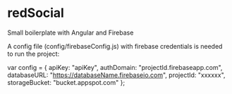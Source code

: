 # redSocial
Small boilerplate with Angular and Firebase



A config file (config/firebaseConfig.js) with firebase credentials is needed to run the project:

var config = {
  apiKey: "apiKey",
  authDomain: "projectId.firebaseapp.com",
  databaseURL: "https://databaseName.firebaseio.com",
  projectId: "xxxxxx",
  storageBucket: "bucket.appspot.com"
};
